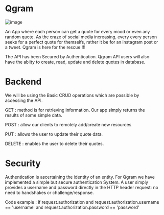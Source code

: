 # Qgram 
![image](https://user-images.githubusercontent.com/102377195/162349034-84225b27-9abd-45f1-b641-a22620b8a84b.png)

An App where each person can get a quote for every mood or even any random quote. As the craze of social media increasing, every every person seeks for a perfect quote for themselfs, rather it be for an instagram post or a tweet.
Qgram is here for the rescue !!!

The API has been Secured by Authentication. Qgram API users will also have the abiity to create, read, update and delete quotes in database.


# Backend

We will be using the Basic CRUD operations which are possible by accessing the API.

GET : method is for retrieving information. Our app simply returns the results of some simple data.

POST : allow our clients to remotely add/create new resources.

PUT : allows the user to update their quote data.

DELETE : enables the user to delete their quotes.


# Security

Authentication is ascertaining the identity of an entity. For Qgram we have implemented a simple but secure authentication System. A user simply provides a username and password directly in the HTTP header request: no need to handshakes or challenge/response.


Code example :
if request.authorization and request.authorization.username == 'username' and request.authorization.password == 'password'


